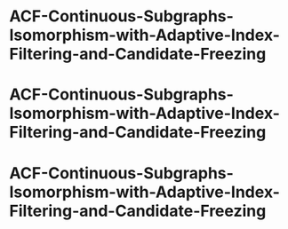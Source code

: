 # ACF-Continuous-Subgraphs-Isomorphism-with-Adaptive-Index-Filtering-and-Candidate-Freezing
# ACF-Continuous-Subgraphs-Isomorphism-with-Adaptive-Index-Filtering-and-Candidate-Freezing
# ACF-Continuous-Subgraphs-Isomorphism-with-Adaptive-Index-Filtering-and-Candidate-Freezing
